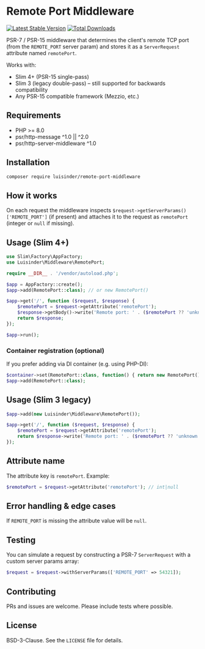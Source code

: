 # Remote Port Middleware
[![Latest Stable Version](https://poser.pugx.org/luisinder/remote-port-middleware/v/stable)](https://packagist.org/packages/luisinder/remote-port-middleware)
[![Total Downloads](https://poser.pugx.org/luisinder/remote-port-middleware/downloads)](https://packagist.org/packages/luisinder/remote-port-middleware)

PSR-7 / PSR-15 middleware that determines the client's remote TCP port (from the `REMOTE_PORT` server param) and stores it as a `ServerRequest` attribute named `remotePort`.

Works with:
- Slim 4+ (PSR-15 single-pass)
- Slim 3 (legacy double-pass) – still supported for backwards compatibility
- Any PSR-15 compatible framework (Mezzio, etc.)

## Requirements

- PHP >= 8.0
- psr/http-message ^1.0 || ^2.0
- psr/http-server-middleware ^1.0

## Installation

```bash
composer require luisinder/remote-port-middleware
```

## How it works

On each request the middleware inspects `$request->getServerParams()['REMOTE_PORT']` (if present) and attaches it to the request as `remotePort` (integer or `null` if missing).

## Usage (Slim 4+)

```php
use Slim\Factory\AppFactory;
use Luisinder\Middleware\RemotePort;

require __DIR__ . '/vendor/autoload.php';

$app = AppFactory::create();
$app->add(RemotePort::class); // or new RemotePort()

$app->get('/', function ($request, $response) {
    $remotePort = $request->getAttribute('remotePort');
    $response->getBody()->write('Remote port: ' . ($remotePort ?? 'unknown'));
    return $response;
});

$app->run();
```

### Container registration (optional)

If you prefer adding via DI container (e.g. using PHP-DI):

```php
$container->set(RemotePort::class, function() { return new RemotePort(); });
$app->add(RemotePort::class);
```

## Usage (Slim 3 legacy)

```php
$app->add(new Luisinder\Middleware\RemotePort());

$app->get('/', function ($request, $response) {
    $remotePort = $request->getAttribute('remotePort');
    return $response->write('Remote port: ' . ($remotePort ?? 'unknown'));
});
```

## Attribute name

The attribute key is `remotePort`. Example:

```php
$remotePort = $request->getAttribute('remotePort'); // int|null
```

## Error handling & edge cases

If `REMOTE_PORT` is missing the attribute value will be `null`.

## Testing

You can simulate a request by constructing a PSR-7 `ServerRequest` with a custom server params array:

```php
$request = $request->withServerParams(['REMOTE_PORT' => 54321]);
```

## Contributing

PRs and issues are welcome. Please include tests where possible.

## License

BSD-3-Clause. See the `LICENSE` file for details.